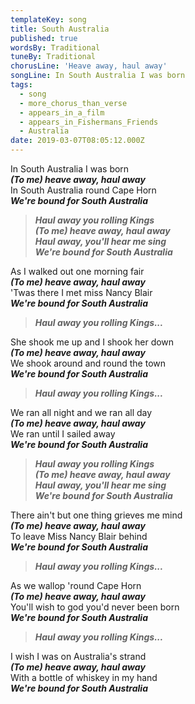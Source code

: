 ```yaml
---
templateKey: song
title: South Australia
published: true
wordsBy: Traditional
tuneBy: Traditional
chorusLine: 'Heave away, haul away'
songLine: In South Australia I was born
tags:
  - song
  - more_chorus_than_verse
  - appears_in_a_film
  - appears_in_Fishermans_Friends
  - Australia
date: 2019-03-07T08:05:12.000Z
---
```

In South Australia I was born\
***(To me) heave away, haul away***\
In South Australia round Cape Horn\
***We're bound for South Australia***

> ***Haul away you rolling Kings\
(To me) heave away, haul away\
Haul away, you'll hear me sing\
We're bound for South Australia***

As I walked out one morning fair\
***(To me) heave away, haul away***\
'Twas there I met miss Nancy Blair\
***We're bound for South Australia***

> ***Haul away you rolling Kings...***

She shook me up and I shook her down\
***(To me) heave away, haul away***\
We shook around and round the town\
***We're bound for South Australia***

> ***Haul away you rolling Kings...***

We ran all night and we ran all day\
***(To me) heave away, haul away***\
We ran until I sailed away\
***We're bound for South Australia***

> ***Haul away you rolling Kings\
(To me) heave away, haul away\
Haul away, you'll hear me sing\
We're bound for South Australia***

There ain't but one thing grieves me mind\
***(To me) heave away, haul away***\
To leave Miss Nancy Blair behind\
***We're bound for South Australia***

> ***Haul away you rolling Kings...***

As we wallop 'round Cape Horn\
***(To me) heave away, haul away***\
You'll wish to god you'd never been born\
***We're bound for South Australia***

> ***Haul away you rolling Kings...***

I wish I was on Australia's strand\
***(To me) heave away, haul away***\
With a bottle of whiskey in my hand\
***We're bound for South Australia***
